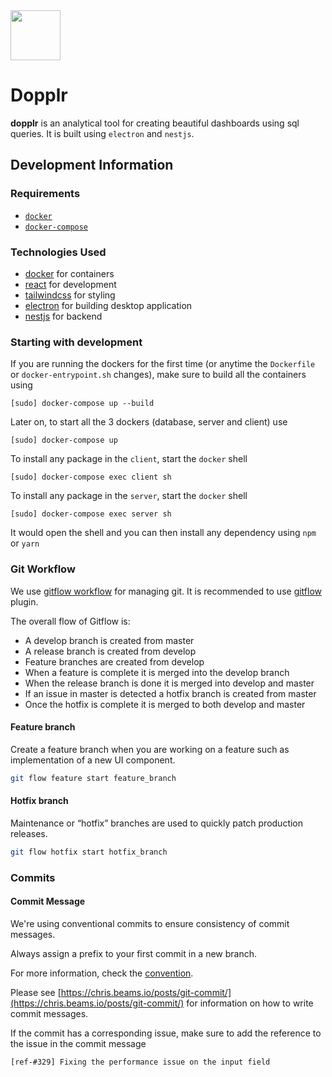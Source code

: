 <img src="./assets/logo.ico" width="80px" />

# Dopplr

**dopplr** is an analytical tool for creating beautiful dashboards using sql queries. It is built using `electron` and `nestjs`.

## Development Information

### Requirements

- [`docker`](https://docs.docker.com/engine/install/)
- [`docker-compose`](https://docs.docker.com/compose/install/)

### Technologies Used

- [docker](https://www.docker.com/) for containers
- [react](https://reactjs.org/) for development
- [tailwindcss](https://tailwindcss.com/) for styling
- [electron](https://www.electronjs.org/) for building desktop application
- [nestjs](https://nestjs.com/) for backend

### Starting with development

If you are running the dockers for the first time (or anytime the `Dockerfile`
or `docker-entrypoint.sh` changes), make sure to build all the containers using

```
[sudo] docker-compose up --build
```

Later on, to start all the 3 dockers (database, server and client) use

```
[sudo] docker-compose up
```

To install any package in the `client`, start the `docker` shell

```
[sudo] docker-compose exec client sh
```

To install any package in the `server`, start the `docker` shell

```
[sudo] docker-compose exec server sh
```

It would open the shell and you can then install any dependency using `npm` or `yarn`

### Git Workflow

We use [gitflow workflow](https://www.atlassian.com/git/tutorials/comparing-workflows/gitflow-workflow) for managing git. It is recommended to use [gitflow](https://github.com/nvie/gitflow/wiki/Installation) plugin.

The overall flow of Gitflow is:

- A develop branch is created from master
- A release branch is created from develop
- Feature branches are created from develop
- When a feature is complete it is merged into the develop branch
- When the release branch is done it is merged into develop and master
- If an issue in master is detected a hotfix branch is created from master
- Once the hotfix is complete it is merged to both develop and master

#### Feature branch

Create a feature branch when you are working on a feature such as implementation of a new UI component.

```sh
git flow feature start feature_branch
```

#### Hotfix branch

Maintenance or “hotfix” branches are used to quickly patch production releases.

```sh
git flow hotfix start hotfix_branch
```

### Commits

#### Commit Message

We're using conventional commits to ensure consistency of commit messages.

Always assign a prefix to your first commit in a new branch.

For more information, check the [convention](https://www.conventionalcommits.org/en/v1.0.0/).

Please see [https://chris.beams.io/posts/git-commit/](https://chris.beams.io/posts/git-commit/) for information on how to write commit messages.

If the commit has a corresponding issue, make sure to add the reference to the issue in the commit message

```git
[ref-#329] Fixing the performance issue on the input field
```
